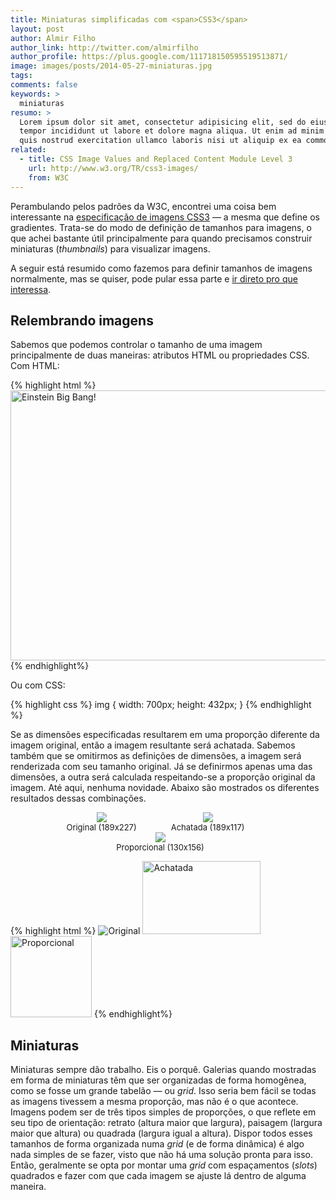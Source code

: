 ```yaml
---
title: Miniaturas simplificadas com <span>CSS3</span>
layout: post
author: Almir Filho
author_link: http://twitter.com/almirfilho
author_profile: https://plus.google.com/111718150595519513871/
image: images/posts/2014-05-27-miniaturas.jpg
tags:
comments: false
keywords: >
  miniaturas
resumo: >
  Lorem ipsum dolor sit amet, consectetur adipisicing elit, sed do eiusmod
  tempor incididunt ut labore et dolore magna aliqua. Ut enim ad minim veniam,
  quis nostrud exercitation ullamco laboris nisi ut aliquip ex ea commodo
related:
  - title: CSS Image Values and Replaced Content Module Level 3
    url: http://www.w3.org/TR/css3-images/
    from: W3C
---
```

<style type="text/css">
.example-thumbs {
	font-size: 0;
	text-align: center;
}
.example-thumbs figure {
	display: inline-block;
	margin-left: 15px;
}
.example-thumbs figure:first-child {
	margin-left: 0;
}
.example-thumbs figcaption {
	font-size: 13px;
	text-align: center;
}
#content .post-container article > section .example-thumbs img {
	position: static;
	width: auto;
}
#content .post-container article > section .example-thumbs img.img-achatada {
	width: 189px;
	height: 117px;
}
#content .post-container article > section .example-thumbs img.img-proporcional {
	width: 130px;
}
</style>

Perambulando pelos padrões da W3C, encontrei uma coisa bem interessante na
[especificação de imagens CSS3](http://www.w3.org/TR/css3-images/) — a mesma que
define os gradientes. Trata-se do modo de definição de tamanhos para imagens, o
que achei bastante útil principalmente para quando precisamos construir
miniaturas (_thumbnails_) para visualizar imagens.

A seguir está resumido como fazemos para definir tamanhos de imagens
normalmente, mas se quiser, pode pular essa parte e [ir direto pro que
interessa](#miniaturas).

## Relembrando imagens

Sabemos que podemos controlar o tamanho de uma imagem principalmente de duas
maneiras: atributos HTML ou propriedades CSS. Com HTML:

{% highlight html %}
<img width="700" height="432" src="einstein.jpg" alt="Einstein Big Bang!" />
{% endhighlight%}

Ou com CSS:

{% highlight css %}
img {
    width: 700px;
    height: 432px;
}
{% endhighlight %}

Se as dimensões especificadas resultarem em uma proporção diferente da imagem
original, então a imagem resultante será achatada. Sabemos também que se
omitirmos as definições de dimensões, a imagem será renderizada com seu tamanho
original. Já se definirmos apenas uma das dimensões, a outra será calculada
respeitando-se a proporção original da imagem. Até aqui, nenhuma novidade.
Abaixo são mostrados os diferentes resultados dessas combinações.

<div class="example-thumbs">
	<figure>
		<img src="/images/posts/2014-05-27-einstein.jpg" alt="Tamanho original" />
		<figcaption>Original (189x227)</figcaption>
	</figure>
	<figure>
		<img src="/images/posts/2014-05-27-einstein.jpg" alt="Tamanho achatado" class="img-achatada" />
		<figcaption>Achatada (189x117)</figcaption>
	</figure>
	<figure>
		<img src="/images/posts/2014-05-27-einstein.jpg" alt="Tamanho proporcional" class="img-proporcional" />
		<figcaption>Proporcional (130x156)</figcaption>
	</figure>
</div>

{% highlight html %}
<img src="einstein.jpg" alt="Original" />
<img src="einstein.jpg" alt="Achatada" width="189" height="117" />
<img src="einstein.jpg" alt="Proporcional" width="130" />
{% endhighlight%}

## Miniaturas

Miniaturas sempre dão trabalho. Eis o porquê. Galerias quando mostradas em forma
de miniaturas têm que ser organizadas de forma homogênea, como se fosse um
grande tabelão — ou _grid_. Isso seria bem fácil se todas as imagens tivessem a
mesma proporção, mas não é o que acontece. Imagens podem ser de três tipos
simples de proporções, o que reflete em seu tipo de orientação: retrato (altura
maior que largura), paisagem (largura maior que altura) ou quadrada (largura
igual a altura). Dispor todos esses tamanhos de forma organizada numa _grid_ (e
de forma dinâmica) é algo nada simples de se fazer, visto que não há uma solução
pronta para isso. Então, geralmente se opta por montar uma _grid_ com
espaçamentos (_slots_) quadrados e fazer com que cada imagem se ajuste lá dentro
de alguma maneira.


